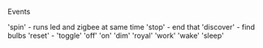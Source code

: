 Events

'spin' - runs led and zigbee at same time
'stop' - end that
'discover' - find bulbs
'reset' -
'toggle'
'off'
'on'
'dim'
'royal'
'work'
'wake'
'sleep'
